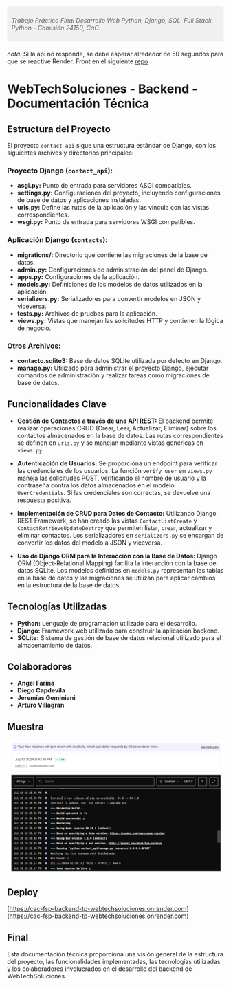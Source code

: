 <div style="background-color: #f0f0f0; padding: 10px; border-radius: 5px; margin-bottom: 20px;">
    <p style="font-style: italic; color: #666; font-size: 14px;">Trabajo Práctico Final Desarrollo Web Python, Django, SQL. Full Stack Python - Comisión 24150, CaC.</p>
</div>

*nota:* Si la api no responde, se debe esperar alrededor de 50 segundos para que se reactive Render. Front en el siguiente [repo](https://github.com/angel-farina/CaC-FSP-TP-WebTechSoluciones)

# WebTechSoluciones - Backend - Documentación Técnica

## Estructura del Proyecto

El proyecto `contact_api` sigue una estructura estándar de Django, con los siguientes archivos y directorios principales:

### Proyecto Django (`contact_api`):

- **asgi.py:** Punto de entrada para servidores ASGI compatibles.
- **settings.py:** Configuraciones del proyecto, incluyendo configuraciones de base de datos y aplicaciones instaladas.
- **urls.py:** Define las rutas de la aplicación y las vincula con las vistas correspondientes.
- **wsgi.py:** Punto de entrada para servidores WSGI compatibles.

### Aplicación Django (`contacts`):

- **migrations/:** Directorio que contiene las migraciones de la base de datos.
- **admin.py:** Configuraciones de administración del panel de Django.
- **apps.py:** Configuraciones de la aplicación.
- **models.py:** Definiciones de los modelos de datos utilizados en la aplicación.
- **serializers.py:** Serializadores para convertir modelos en JSON y viceversa.
- **tests.py:** Archivos de pruebas para la aplicación.
- **views.py:** Vistas que manejan las solicitudes HTTP y contienen la lógica de negocio.

### Otros Archivos:

- **contacto.sqlite3:** Base de datos SQLite utilizada por defecto en Django.
- **manage.py:** Utilizado para administrar el proyecto Django, ejecutar comandos de administración y realizar tareas como migraciones de base de datos.

## Funcionalidades Clave

- **Gestión de Contactos a través de una API REST:** El backend permite realizar operaciones CRUD (Crear, Leer, Actualizar, Eliminar) sobre los contactos almacenados en la base de datos. Las rutas correspondientes se definen en `urls.py` y se manejan mediante vistas genéricas en `views.py`.

- **Autenticación de Usuarios:** Se proporciona un endpoint para verificar las credenciales de los usuarios. La función `verify_user` en `views.py` maneja las solicitudes POST, verificando el nombre de usuario y la contraseña contra los datos almacenados en el modelo `UserCredentials`. Si las credenciales son correctas, se devuelve una respuesta positiva.

- **Implementación de CRUD para Datos de Contacto:** Utilizando Django REST Framework, se han creado las vistas `ContactListCreate` y `ContactRetrieveUpdateDestroy` que permiten listar, crear, actualizar y eliminar contactos. Los serializadores en `serializers.py` se encargan de convertir los datos del modelo a JSON y viceversa.

- **Uso de Django ORM para la Interacción con la Base de Datos:** Django ORM (Object-Relational Mapping) facilita la interacción con la base de datos SQLite. Los modelos definidos en `models.py` representan las tablas en la base de datos y las migraciones se utilizan para aplicar cambios en la estructura de la base de datos.

## Tecnologías Utilizadas

- **Python:** Lenguaje de programación utilizado para el desarrollo.
- **Django:** Framework web utilizado para construir la aplicación backend.
- **SQLite:** Sistema de gestión de base de datos relacional utilizado para el almacenamiento de datos.

## Colaboradores

- **Angel Farina**
- **Diego Capdevila**
- **Jeremías Geminiani**
- **Arturo Villagran**

## Muestra
![Ejemplo de Imagen](sample.png)

## Deploy
[https://cac-fsp-backend-tp-webtechsoluciones.onrender.com](https://cac-fsp-backend-tp-webtechsoluciones.onrender.com)

## Final

Esta documentación técnica proporciona una visión general de la estructura del proyecto, las funcionalidades implementadas, las tecnologías utilizadas y los colaboradores involucrados en el desarrollo del backend de WebTechSoluciones.
